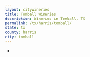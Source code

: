 ```yaml
---
layout: citywineries
title: Tomball Wineries
description: Wineries in Tomball, TX
permalink: /tx/harris/tomball/
state: tx
county: harris
city: tomball
---
```

-
